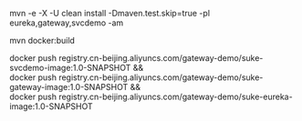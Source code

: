 mvn -e -X -U clean install -Dmaven.test.skip=true -pl eureka,gateway,svcdemo -am


mvn docker:build

docker push registry.cn-beijing.aliyuncs.com/gateway-demo/suke-svcdemo-image:1.0-SNAPSHOT && \
docker push registry.cn-beijing.aliyuncs.com/gateway-demo/suke-gateway-image:1.0-SNAPSHOT && \
docker push registry.cn-beijing.aliyuncs.com/gateway-demo/suke-eureka-image:1.0-SNAPSHOT